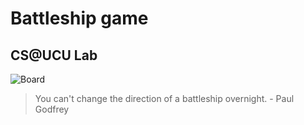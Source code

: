 # Battleship game
## CS@UCU Lab

![Board](https://upload.wikimedia.org/wikipedia/commons/thumb/6/65/Battleship_game_board.svg/220px-Battleship_game_board.svg.png)

> You can't change the direction of a battleship overnight. - Paul Godfrey
